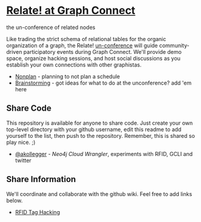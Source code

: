 [Relate! at Graph Connect](http://neo4j-contrib.github.com/relate-at-graphconnect)
========================
the un-conference of related nodes

Like trading the strict schema of relational tables for the organic organization of a graph, 
the Relate! [un-conference](http://www.unconference.net) will guide community-driven participatory 
events during Graph Connect. We'll provide demo space, organize hacking sessions, and host social 
discussions as you establish your own connections with other graphistas. 

* [Nonplan](/neo4j-contrib/relate-at-graphconnect/wiki/Nonplan) - planning to not plan a schedule
* [Brainstorming](/neo4j-contrib/relate-at-graphconnect/wiki/Brainstorm) - got ideas for what to do at the unconference? add 'em here

Share Code
----------

This repository is available for anyone to share code. Just create your own top-level
directory with your github username, edit this readme to add yourself to the list, then
push to the repository. Remember, this is shared so play nice. ;)

* [@akollegger](http://github.com/akollegger) - *Neo4j Cloud Wrangler*, experiments with RFID, GCLI and twitter

Share Information
-----------------

We'll coordinate and collaborate with the github wiki. Feel free to add links below. 

* [RFID Tag Hacking](/neo4j-contrib/relate-at-graphconnect/wiki/RFID-Tag-Hacking)
